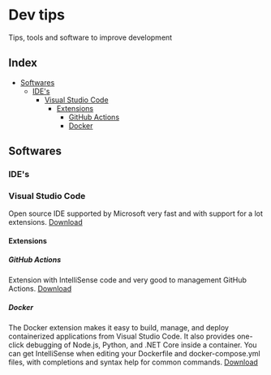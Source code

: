 # Dev tips
Tips, tools and software to improve development




## Index
- [Softwares](#softwares)
  - [IDE's](#softwares-ides)
    - [Visual Studio Code](#softwares-ides-vscode)
      - [Extensions](#softwares-ides-vscode-extensions)
        - [GitHub Actions](#softwares-ides-vscode-extensions-github-actions)
        - [Docker](#softwares-ides-vscode-extensions-github-docker)




## Softwares <a name="softwares"></a>


### IDE's <a name="softwares-ides"></a>



### Visual Studio Code <a name="softwares-ides-vscode"></a>
Open source IDE supported by Microsoft very fast and with support for a lot extensions.
[Download](https://code.visualstudio.com/)


#### Extensions <a name="softwares-ides-vscode-extensions"></a>

##### GitHub Actions <a name="softwares-ides-vscode-extensions-github-actions"></a>
Extension with IntelliSense code and very good to management GitHub Actions.
[Download](https://marketplace.visualstudio.com/items?itemName=cschleiden.vscode-github-actions)

##### Docker <a name="softwares-ides-vscode-extensions-github-docker"></a>
The Docker extension makes it easy to build, manage, and deploy containerized applications from Visual Studio Code. It also provides one-click debugging of Node.js, Python, and .NET Core inside a container.
You can get IntelliSense when editing your Dockerfile and docker-compose.yml files, with completions and syntax help for common commands.
[Download](https://marketplace.visualstudio.com/items?itemName=ms-azuretools.vscode-docker)